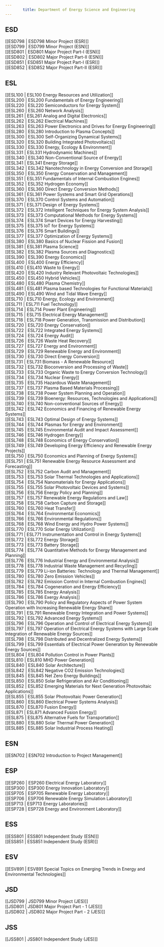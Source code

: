 ```yaml
---
        title: Department of Energy Science and Engineering
---
```



## ESD  
[[ESD798 | ESD798 Minor Project (ESR)]]  
[[ESD799 | ESD799 Minor Project (ESN)]]  
[[ESD801 | ESD801 Major Project Part-I (ESN)]]  
[[ESD802 | ESD802 Major Project Part-II (ESN)]]  
[[ESD851 | ESD851 Major Project Part-I (ESR)]]  
[[ESD852 | ESD852 Major Project Part-II (ESR)]]  


## ESL  
[[ESL100 | ESL100 Energy Resources and Utilization]]  
[[ESL200 | ESL200 Fundamentals of Energy Engineering]]  
[[ESL220 | ESL220 Semiconductors for Energy System]]  
[[ESL260 | ESL260 Network Analysis]]  
[[ESL261 | ESL261 Analog and Digital Electronics]]  
[[ESL262 | ESL262 Electrical Machines]]  
[[ESL263 | ESL263 Power Electronics and Drives for Energy Engineering]]  
[[ESL280 | ESL280 Introduction to Plasma Concepts]]  
[[ESL300 | ESL300 Self-Organizing Dynamical Systems]]  
[[ESL320 | ESL320 Building Integrated Photovoltaics]]  
[[ESL330 | ESL330 Energy, Ecology & Environment]]  
[[ESL331 | ESL331 Hydrodynamic Machines]]  
[[ESL340 | ESL340 Non-Conventional Source of Energy]]  
[[ESL341 | ESL341 Energy Storage]]  
[[ESL342 | ESL342 Nanotechnology in Energy Conversion and Storage]]  
[[ESL350 | ESL350 Energy Conservation and Management]]  
[[ESL351 | ESL351 Fundamentals of Internal Combustion Engines]]  
[[ESL352 | ESL352 Hydrogen Economy]]  
[[ESL360 | ESL360 Direct Energy Conversion Methods]]  
[[ESL361 | ESL361 Power Systems and Smart Grid Operations]]  
[[ESL370 | ESL370 Control Systems and Automation]]  
[[ESL371 | ESL371 Design of Energy Systems]]  
[[ESL372 | ESL372 Intelligent Techniques for Energy System Analysis]]  
[[ESL373 | ESL373 Computational Methods for Energy Systems]]  
[[ESL374 | ESL374 Smart Devices for Energy Harvesting]]  
[[ESL375 | ESL375 IoT for Energy Systems]]  
[[ESL376 | ESL376 Smart Buildings]]  
[[ESL377 | ESL377 Optimization of Energy Systems]]  
[[ESL380 | ESL380 Basics of Nuclear Fission and Fusion]]  
[[ESL381 | ESL381 Plasma Science]]  
[[ESL382 | ESL382 Plasma Sources and Diagnostics]]  
[[ESL390 | ESL390 Energy Economics]]  
[[ESL400 | ESL400 Energy Efficiency]]  
[[ESL410 | ESL410 Waste to Energy]]  
[[ESL420 | ESL420 Industry Relevant Photovoltaic Technologies]]  
[[ESL450 | ESL450 Hybrid Vehicles]]  
[[ESL480 | ESL480 Plasma Chemistry]]  
[[ESL481 | ESL481 Plasma based Technologies for Functional Materials]]  
[[ESL490 | ESL490 Wind and Tidal Wave Energy]]  
[[ESL710 | ESL710 Energy, Ecology and Environment]]  
[[ESL711 | ESL711 Fuel Technology]]  
[[ESL714 | ESL714 Power Plant Engineering]]  
[[ESL715 | ESL715 Electrical Energy Management]]  
[[ESL718 | ESL718 Power Generation, Transmission and Distribution]]  
[[ESL720 | ESL720 Energy Conservation]]  
[[ESL722 | ESL722 Integrated Energy Systems]]  
[[ESL724 | ESL724 Energy Audit]]  
[[ESL726 | ESL726 Waste Heat Recovery]]  
[[ESL727 | ESL727 Energy and Environment]]  
[[ESL729 | ESL729 Renewable Energy and Environment]]  
[[ESL730 | ESL730 Direct Energy Conversion]]  
[[ESL731 | ESL731 Biomass - A Renewable Resource]]  
[[ESL732 | ESL732 Bioconversion and Processing of Waste]]  
[[ESL733 | ESL733 Organic Waste to Energy Conversion Technology]]  
[[ESL734 | ESL734 Nuclear Energy]]  
[[ESL735 | ESL735 Hazardous Waste Management]]  
[[ESL737 | ESL737 Plasma Based Materials Processing]]  
[[ESL738 | ESL738 Power System Planning and Operation]]  
[[ESL739 | ESL739 Bioenergy: Resources, Technologies and Applications]]  
[[ESL740 | ESL740 Non-conventional Sources of Energy]]  
[[ESL742 | ESL742 Economics and Financing of Renewable Energy Systems]]  
[[ESL743 | ESL743 Optimal Design of Energy Systems]]  
[[ESL744 | ESL744 Plasmas for Energy and Environment]]  
[[ESL745 | ESL745 Environmental Audit and Impact Assessment]]  
[[ESL746 | ESL746 Hydrogen Energy]]  
[[ESL748 | ESL748 Economics of Energy Conservation]]  
[[ESL749 | ESL749 Developing Energy Efficiency and Renewable Energy Projects]]  
[[ESL750 | ESL750 Economics and Planning of Energy Systems]]  
[[ESL751 | ESL751 Renewable Energy Resource Assessment and Forecasting]]  
[[ESL752 | ESL752 Carbon Audit and Management]]  
[[ESL753 | ESL753 Solar Thermal Technologies and Applications]]  
[[ESL754 | ESL754 Nanomaterials for Energy Applications]]  
[[ESL755 | ESL755 Solar Photovoltaic Devices and Systems]]  
[[ESL756 | ESL756 Energy Policy and Planning]]  
[[ESL757 | ESL757 Renewable Energy Regulations and Law]]  
[[ESL758 | ESL758 Carbon Capture and Storage]]  
[[ESL760 | ESL760 Heat Transfer]]  
[[ESL764 | ESL764 Environmental Economics]]  
[[ESL766 | ESL766 Environmental Regulations]]  
[[ESL768 | ESL768 Wind Energy and Hydro Power Systems]]  
[[ESL770 | ESL770 Solar Energy Utilization]]  
[[ESL771 | ESL771 Instrumentation and Control in Energy Systems]]  
[[ESL772 | ESL772 Energy Storage]]  
[[ESL773 | ESL773 Battery Storage]]  
[[ESL774 | ESL774 Quantitative Methods for Energy Management and Planning]]  
[[ESL776 | ESL776 Industrial Energy and Environmental Analysis]]  
[[ESL778 | ESL778 Industrial Waste Management and Recycling]]  
[[ESL779 | ESL779 Li-ion Batteries: Technology and Thermal Management]]  
[[ESL780 | ESL780 Zero Emission Vehicles]]  
[[ESL782 | ESL782 Emission Control in Internal Combustion Engines]]  
[[ESL784 | ESL784 Cogeneration and Energy Efficiency]]  
[[ESL785 | ESL785 Energy Analysis]]  
[[ESL786 | ESL786 Exergy Analysis]]  
[[ESL790 | ESL790 Policy and Regulatory Aspects of Power System Operation with Increasing Renewable Energy Share]]  
[[ESL791 | ESL791 Renewable Energy Integration and Power Systems]]  
[[ESL792 | ESL792 Advanced Energy Systems]]  
[[ESL796 | ESL796 Operation and Control of Electrical Energy Systems]]  
[[ESL797 | ESL797 Operation of Electrical Energy Systems with Large Scale Integration of Renewable Energy Sources]]  
[[ESL798 | ESL798 Distributed and Decentralized Energy Systems]]  
[[ESL799 | ESL799 Essentials of Electrical Power Generation by Renewable Energy Sources]]  
[[ESL804 | ESL804 Pollution Control in Power Plants]]  
[[ESL810 | ESL810 MHD Power Generation]]  
[[ESL840 | ESL840 Solar Architecture]]  
[[ESL842 | ESL842 Negative CO2 Emission Technologies]]  
[[ESL845 | ESL845 Net Zero Energy Buildings]]  
[[ESL850 | ESL850 Solar Refrigeration and Air Conditioning]]  
[[ESL852 | ESL852 Emerging Materials for Next Generation Photovoltaic Applications]]  
[[ESL855 | ESL855 Solar Photovoltaic Power Generation]]  
[[ESL860 | ESL860 Electrical Power Systems Analysis]]  
[[ESL870 | ESL870 Fusion Energy]]  
[[ESL871 | ESL871 Advanced Fusion Energy]]  
[[ESL875 | ESL875 Alternative Fuels for Transportation]]  
[[ESL880 | ESL880 Solar Thermal Power Generation]]  
[[ESL885 | ESL885 Solar Industrial Process Heating]]  


## ESN  
[[ESN702 | ESN702 Introduction to Project Management]]  


## ESP  
[[ESP260 | ESP260 Electrical Energy Laboratory]]  
[[ESP300 | ESP300 Energy Innovation Laboratory]]  
[[ESP705 | ESP705 Renewable Energy Laboratory]]  
[[ESP706 | ESP706 Renewable Energy Simulation Laboratory]]  
[[ESP713 | ESP713 Energy Laboratories]]  
[[ESP728 | ESP728 Energy and Environment Laboratory]]  


## ESS  
[[ESS801 | ESS801 Independent Study (ESN)]]  
[[ESS851 | ESS851 Independent Study (ESR)]]  


## ESV  
[[ESV891 | ESV891 Special Topics on Emerging Trends in Energy and Environmental Technologies]]  


## JSD  
[[JSD799 | JSD799 Minor Project (JES)]]  
[[JSD801 | JSD801 Major Project Part - 1 (JES)]]  
[[JSD802 | JSD802 Major Project Part - 2 (JES)]]  


## JSS  
[[JSS801 | JSS801 Independent Study (JES)]]  
